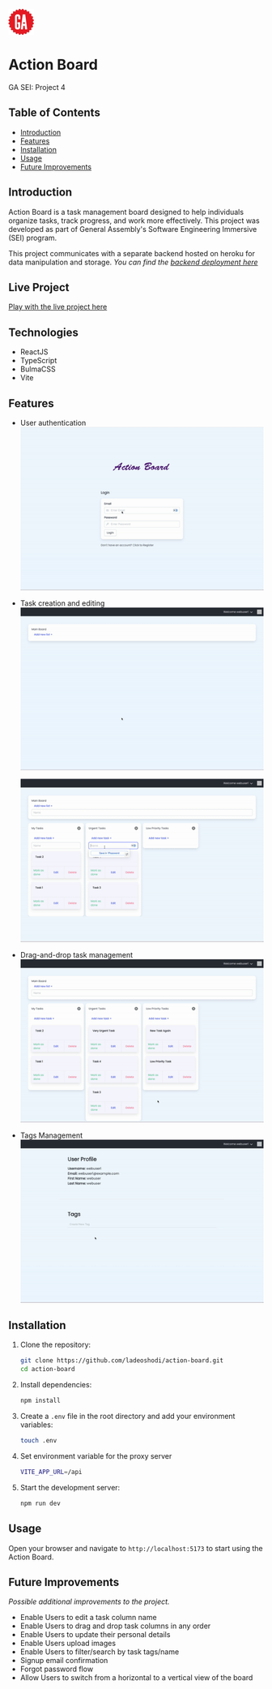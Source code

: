 ![GA Logo](readme-assets/GA-logo.png)

# Action Board

GA SEI: Project 4

## Table of Contents

- [Introduction](#introduction)
- [Features](#features)
- [Installation](#installation)
- [Usage](#usage)
- [Future Improvements](#future-improvements)

## Introduction

Action Board is a task management board designed to help individuals organize tasks, track progress, and work more effectively. This project was developed as part of General Assembly's Software Engineering Immersive (SEI) program.

This project communicates with a separate backend hosted on heroku for data manipulation and storage. _You can find the [backend deployment here](https://github.com/ladeoshodi/action-board-api)_

## Live Project

[Play with the live project here](https://action-board.netlify.app)

## Technologies

- ReactJS
- TypeScript
- BulmaCSS
- Vite

## Features

- User authentication
  ![Action Board Login](readme-assets/actionboard-login.gif) <br>

- Task creation and editing
  ![Action Board Task List](readme-assets/actionboard-createtasklist.gif) <br>

  ![Action Board Task](readme-assets/actionboard-createtask.gif) <br>

- Drag-and-drop task management
  ![Action Board Task](readme-assets/actionboard-dnd.gif) <br>

- Tags Management
  ![Action Board Task](readme-assets/actionboard-tags.gif) <br>

## Installation

1. Clone the repository:

   ```sh
   git clone https://github.com/ladeoshodi/action-board.git
   cd action-board
   ```

2. Install dependencies:

   ```sh
   npm install
   ```

3. Create a `.env` file in the root directory and add your environment variables:

   ```sh
   touch .env
   ```

4. Set environment variable for the proxy server

   ```sh
   VITE_APP_URL=/api
   ```

5. Start the development server:
   ```sh
   npm run dev
   ```

## Usage

Open your browser and navigate to `http://localhost:5173` to start using the Action Board.

## Future Improvements

_Possible additional improvements to the project._

- Enable Users to edit a task column name
- Enable Users to drag and drop task columns in any order
- Enable Users to update their personal details
- Enable Users upload images
- Enable Users to filter/search by task tags/name
- Signup email confirmation
- Forgot password flow
- Allow Users to switch from a horizontal to a vertical view of the board

